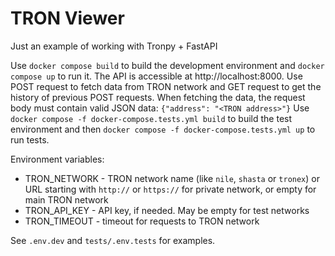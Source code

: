 # TRON Viewer
Just an example of working with Tronpy + FastAPI

Use `docker compose build` to build the development environment and `docker compose up` to run it.
The API is accessible at http://localhost:8000. Use POST request to fetch data from TRON network and GET request to get the history of previous POST requests.
When fetching the data, the request body must contain valid JSON data: `{"address": "<TRON address>"}`
Use `docker compose -f docker-compose.tests.yml build` to build the test environment and then `docker compose -f docker-compose.tests.yml up` to run tests.

Environment variables:
- TRON_NETWORK - TRON network name (like `nile`, `shasta` or `tronex`) or URL starting with `http://` or `https://` for private network, or empty for main TRON network
- TRON_API_KEY - API key, if needed. May be empty for test networks
- TRON_TIMEOUT - timeout for requests to TRON network

See `.env.dev` and `tests/.env.tests` for examples.